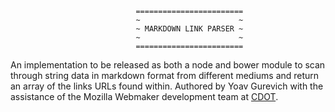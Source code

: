                                 ========================
                                ~                      ~
                                ~ MARKDOWN LINK PARSER ~
                                ~                      ~
                                ========================

An implementation to be released as both a node and bower module to scan through string data
in markdown format from different mediums and return an array of the links URLs found within.
Authored by Yoav Gurevich with the assistance of the Mozilla Webmaker development team at [CDOT](https://cdot.senecacollege.ca/currentproj.html).